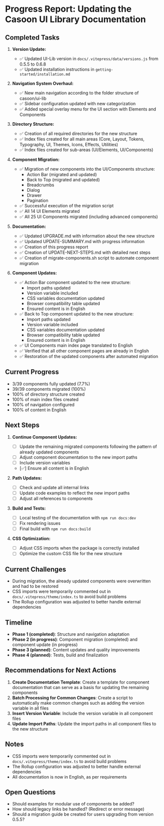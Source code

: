 # Progress Report: Updating the Casoon UI Library Documentation

## Completed Tasks

1. **Version Update:**
   - ✅ Updated UI-Lib version in `docs/.vitepress/data/versions.js` from 0.5.5 to 0.6.8
   - ✅ Updated installation instructions in `getting-started/installation.md`

2. **Navigation System Overhaul:**
   - ✅ New main navigation according to the folder structure of casoon/ui-lib
   - ✅ Sidebar configuration updated with new categorization
   - ✅ Added special overlay menu for the UI section with Elements and Components

3. **Directory Structure:**
   - ✅ Creation of all required directories for the new structure
   - ✅ Index files created for all main areas (Core, Layout, Tokens, Typography, UI, Themes, Icons, Effects, Utilities)
   - ✅ Index files created for sub-areas (UI/Elements, UI/Components)

4. **Component Migration:**
   - ✅ Migration of new components into the UI/Components structure:
     - Action Bar (migrated and updated)
     - Back to Top (migrated and updated)
     - Breadcrumbs
     - Dialog
     - Drawer
     - Pagination
   - ✅ Successful execution of the migration script
   - ✅ All 14 UI Elements migrated
   - ✅ All 25 UI Components migrated (including advanced components)

5. **Documentation:**
   - ✅ Updated UPGRADE.md with information about the new structure
   - ✅ Updated UPDATE-SUMMARY.md with progress information
   - ✅ Creation of this progress report
   - ✅ Creation of UPDATE-NEXT-STEPS.md with detailed next steps
   - ✅ Creation of migrate-components.sh script to automate component migration

6. **Component Updates:**
   - ✅ Action Bar component updated to the new structure:
     - Import paths updated
     - Version variable included
     - CSS variables documentation updated
     - Browser compatibility table updated
     - Ensured content is in English
   - ✅ Back to Top component updated to the new structure:
     - Import paths updated
     - Version variable included
     - CSS variables documentation updated
     - Browser compatibility table updated
     - Ensured content is in English
   - ✅ UI Components main index page translated to English
   - ✅ Verified that all other component pages are already in English
   - ✅ Restoration of the updated components after automated migration

## Current Progress

- 3/39 components fully updated (7.7%)
- 39/39 components migrated (100%)
- 100% of directory structure created
- 100% of main index files created
- 100% of navigation configured
- 100% of content in English

## Next Steps

1. **Continue Component Updates:**
   - [ ] Update the remaining migrated components following the pattern of already updated components
   - [ ] Adjust component documentation to the new import paths
   - [ ] Include version variables
   - [✅] Ensure all content is in English

2. **Path Updates:**
   - [ ] Check and update all internal links
   - [ ] Update code examples to reflect the new import paths
   - [ ] Adjust all references to components

3. **Build and Tests:**
   - [ ] Local testing of the documentation with `npm run docs:dev`
   - [ ] Fix rendering issues
   - [ ] Final build with `npm run docs:build`

4. **CSS Optimization:**
   - [ ] Adjust CSS imports when the package is correctly installed
   - [ ] Optimize the custom CSS file for the new structure

## Current Challenges

- During migration, the already updated components were overwritten and had to be restored
- CSS imports were temporarily commented out in `docs/.vitepress/theme/index.ts` to avoid build problems
- The Rollup configuration was adjusted to better handle external dependencies

## Timeline

- **Phase 1 (completed)**: Structure and navigation adaptation
- **Phase 2 (in progress)**: Component migration (completed) and component update (in progress)
- **Phase 3 (planned)**: Content updates and quality improvements
- **Phase 4 (planned)**: Tests, build and finalization

## Recommendations for Next Actions

1. **Create Documentation Template**: Create a template for component documentation that can serve as a basis for updating the remaining components
2. **Batch Processing for Common Changes**: Create a script to automatically make common changes such as adding the version variable in all files
3. **Insert Version Variable**: Include the version variable in all component files
4. **Update Import Paths**: Update the import paths in all component files to the new structure

## Notes

- CSS imports were temporarily commented out in `docs/.vitepress/theme/index.ts` to avoid build problems
- The Rollup configuration was adjusted to better handle external dependencies
- All documentation is now in English, as per requirements

## Open Questions

- Should examples for modular use of components be added?
- How should legacy links be handled? (Redirect or error message)
- Should a migration guide be created for users upgrading from version 0.5.5? 